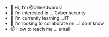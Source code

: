 - 👋 Hi, I’m @Ollieedwards1
- 👀 I’m interested in ... Cyber security
- 🌱 I’m currently learning ...IT
- 💞️ I’m looking to collaborate on ...I dont know 
- 📫 How to reach me ... email

<!---
Ollieedwards1/Ollieedwards1 is a ✨ special ✨ repository because its `README.md` (this file) appears on your GitHub profile.
You can click the Preview link to take a look at your changes.
--->
